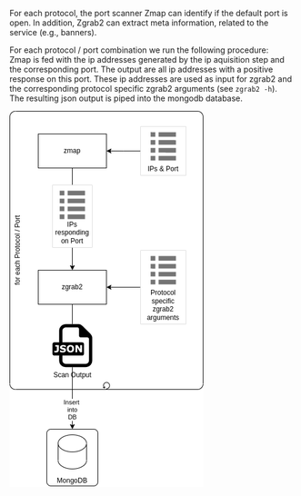 For each protocol, the port
scanner Zmap can identify if the default port is open. In addition, Zgrab2 can extract meta
information, related to the service (e.g., banners).

For each protocol / port combination we run the following procedure:  
Zmap is fed with the ip addresses generated by the ip aquisition step and the corresponding port. The output are all ip addresses with a positive response on this port. These ip addresses are used as input for zgrab2 and the corresponding protocol specific zgrab2 arguments (see `zgrab2 -h`).  
The resulting json output is piped into the mongodb database.

![](/img/docs/banner_grabbing.png)